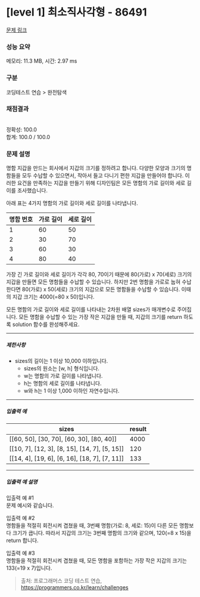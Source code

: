 # [level 1] 최소직사각형 - 86491 

[문제 링크](https://school.programmers.co.kr/learn/courses/30/lessons/86491) 

### 성능 요약

메모리: 11.3 MB, 시간: 2.97 ms

### 구분

코딩테스트 연습 > 완전탐색

### 채점결과

<br/>정확성: 100.0<br/>합계: 100.0 / 100.0

### 문제 설명

<p>명함 지갑을 만드는 회사에서 지갑의 크기를 정하려고 합니다. 다양한 모양과 크기의 명함들을 모두 수납할 수 있으면서, 작아서 들고 다니기 편한 지갑을 만들어야 합니다. 이러한 요건을 만족하는 지갑을 만들기 위해 디자인팀은 모든 명함의 가로 길이와 세로 길이를 조사했습니다.</p>

<p>아래 표는 4가지 명함의 가로 길이와 세로 길이를 나타냅니다.</p>
<table class="table">
        <thead><tr>
<th>명함 번호</th>
<th>가로 길이</th>
<th>세로 길이</th>
</tr>
</thead>
        <tbody><tr>
<td>1</td>
<td>60</td>
<td>50</td>
</tr>
<tr>
<td>2</td>
<td>30</td>
<td>70</td>
</tr>
<tr>
<td>3</td>
<td>60</td>
<td>30</td>
</tr>
<tr>
<td>4</td>
<td>80</td>
<td>40</td>
</tr>
</tbody>
      </table>
<p>가장 긴 가로 길이와 세로 길이가 각각 80, 70이기 때문에 80(가로) x 70(세로) 크기의 지갑을 만들면 모든 명함들을 수납할 수 있습니다. 하지만 2번 명함을 가로로 눕혀 수납한다면 80(가로) x 50(세로) 크기의 지갑으로 모든 명함들을 수납할 수 있습니다. 이때의 지갑 크기는 4000(=80 x 50)입니다.</p>

<p>모든 명함의 가로 길이와 세로 길이를 나타내는 2차원 배열 sizes가 매개변수로 주어집니다. 모든 명함을 수납할 수 있는 가장 작은 지갑을 만들 때, 지갑의 크기를 return 하도록 solution 함수를 완성해주세요.</p>

<hr>

<h5>제한사항</h5>

<ul>
<li>sizes의 길이는 1 이상 10,000 이하입니다.

<ul>
<li>sizes의 원소는 [w, h] 형식입니다.</li>
<li>w는 명함의 가로 길이를 나타냅니다.</li>
<li>h는 명함의 세로 길이를 나타냅니다.</li>
<li>w와 h는 1 이상 1,000 이하인 자연수입니다.</li>
</ul></li>
</ul>

<hr>

<h5>입출력 예</h5>
<table class="table">
        <thead><tr>
<th>sizes</th>
<th>result</th>
</tr>
</thead>
        <tbody><tr>
<td>[[60, 50], [30, 70], [60, 30], [80, 40]]</td>
<td>4000</td>
</tr>
<tr>
<td>[[10, 7], [12, 3], [8, 15], [14, 7], [5, 15]]</td>
<td>120</td>
</tr>
<tr>
<td>[[14, 4], [19, 6], [6, 16], [18, 7], [7, 11]]</td>
<td>133</td>
</tr>
</tbody>
      </table>
<hr>

<h5>입출력 예 설명</h5>

<p>입출력 예 #1<br>
문제 예시와 같습니다.</p>

<p>입출력 예 #2<br>
명함들을 적절히 회전시켜 겹쳤을 때, 3번째 명함(가로: 8, 세로: 15)이 다른 모든 명함보다 크기가 큽니다. 따라서 지갑의 크기는 3번째 명함의 크기와 같으며, 120(=8 x 15)을 return 합니다.</p>

<p>입출력 예 #3<br>
명함들을 적절히 회전시켜 겹쳤을 때, 모든 명함을 포함하는 가장 작은 지갑의 크기는 133(=19 x 7)입니다.</p>


> 출처: 프로그래머스 코딩 테스트 연습, https://programmers.co.kr/learn/challenges